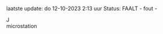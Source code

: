 laatste update: 
do 12-10-2023  2:13   uur 
Status: FAALT - fout - 
<div class="service R">J</div><div class="service Y">microstation</div>